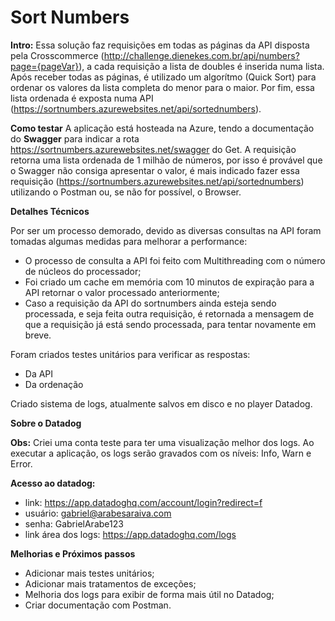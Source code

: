 # Sort Numbers
**Intro:**
	Essa solução faz requisições em todas as páginas da API disposta pela Crosscommerce (http://challenge.dienekes.com.br/api/numbers?page={pageVar}), a cada requisição a lista de doubles é inserida numa lista. Após receber todas as páginas, é utilizado um algorítmo (Quick Sort) para ordenar os valores da lista completa do menor para o maior. Por fim, essa lista ordenada é exposta numa API (https://sortnumbers.azurewebsites.net/api/sortednumbers).

**Como testar**
A aplicação está hosteada na Azure, tendo a documentação do **Swagger** para indicar a rota https://sortnumbers.azurewebsites.net/swagger do Get. A requisição retorna uma lista ordenada de 1 milhão de números, por isso é provável que o Swagger não consiga apresentar o valor, é mais indicado fazer essa requisição (https://sortnumbers.azurewebsites.net/api/sortednumbers) utilizando o Postman ou, se não for possível, o Browser.

**Detalhes Técnicos**

Por ser um processo demorado, devido as diversas consultas na API foram tomadas algumas medidas para melhorar a performance: 

* O processo de consulta a API foi feito com Multithreading com o número de núcleos do processador;
* Foi criado um cache em memória com 10 minutos de expiração para a API retornar o valor processado anteriormente;
* Caso a requisição da API do sortnumbers ainda esteja sendo processada, e seja feita outra requisição, é retornada a mensagem de que a requisição já está sendo processada, para tentar novamente em breve.

Foram criados testes unitários para verificar as respostas:
* Da API
* Da ordenação  

Criado sistema de logs, atualmente salvos em disco e no player Datadog.

**Sobre o Datadog**

**Obs:** Criei uma conta teste para ter uma visualização melhor dos logs.
Ao executar a aplicação, os logs serão gravados com os níveis: Info, Warn e Error.

**Acesso ao datadog:**
* link: https://app.datadoghq.com/account/login?redirect=f
* usuário: gabriel@arabesaraiva.com
* senha: GabrielArabe123
* link área dos logs: https://app.datadoghq.com/logs

**Melhorias e Próximos passos**
* Adicionar mais testes unitários;
* Adicionar mais tratamentos de exceções; 
* Melhoria dos logs para exibir de forma mais útil no Datadog;
* Criar documentação com Postman.
